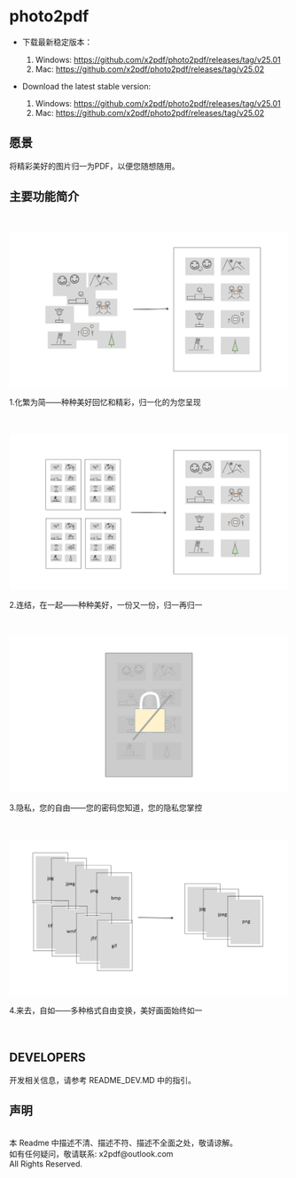 # photo2pdf

* 下载最新稳定版本：
    1. Windows: https://github.com/x2pdf/photo2pdf/releases/tag/v25.01
    2. Mac: https://github.com/x2pdf/photo2pdf/releases/tag/v25.02

* Download the latest stable version:
    1. Windows: https://github.com/x2pdf/photo2pdf/releases/tag/v25.01
    2. Mac: https://github.com/x2pdf/photo2pdf/releases/tag/v25.02
    
## 愿景

将精彩美好的图片归一为PDF，以便您随想随用。

## 主要功能简介

<br/>

![avatar](asset/gene.png)

1.化繁为简——种种美好回忆和精彩，归一化的为您呈现
<br/><br/><br/>

![avatar](asset/merge.png)

2.连结，在一起——种种美好，一份又一份，归一再归一
<br/><br/><br/>

![avatar](asset/encrypt.png)

3.隐私，您的自由——您的密码您知道，您的隐私您掌控
<br/><br/><br/>

![avatar](asset/transform.png)

4.来去，自如——多种格式自由变换，美好画面始终如一
<br/><br/><br/>


## DEVELOPERS
开发相关信息，请参考 README_DEV.MD 中的指引。

## 声明

<br/>
本 Readme 中描述不清、描述不符、描述不全面之处，敬请谅解。<br/>
如有任何疑问，敬请联系: x2pdf@outlook.com<br/>
All Rights Reserved.
